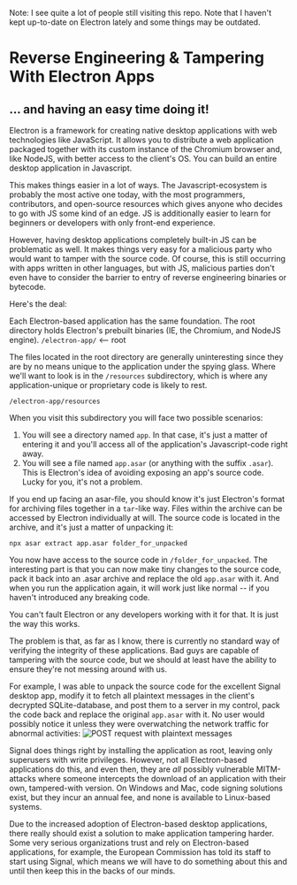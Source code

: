 Note: I see quite a lot of people still visiting this repo. Note that I haven't kept up-to-date on Electron lately and some things may be outdated.
# Reverse Engineering & Tampering With Electron Apps
## ... and having an easy time doing it!

Electron is a framework for creating native desktop applications with web technologies like JavaScript. It allows you to distribute a web application packaged together with its custom instance of the Chromium browser and, like NodeJS, with better access to the client's OS. You can build an entire desktop application in Javascript.

This makes things easier in a lot of ways. The Javascript-ecosystem is probably the most active one today, with the most programmers, contributors, and open-source resources which gives anyone who decides to go with JS some kind of an edge. JS is additionally easier to learn for beginners or developers with only front-end experience.

However, having desktop applications completely built-in JS can be problematic as well. It makes things very easy for a malicious party who would want to tamper with the source code. Of course, this is still occurring with apps written in other languages, but with JS, malicious parties don't even have to consider the barrier to entry of reverse engineering binaries or bytecode.

Here's the deal:

Each Electron-based application has the same foundation. The root directory holds Electron's prebuilt binaries (IE, the Chromium, and NodeJS engine).
`/electron-app/` <-- root

The files located in the root directory are generally uninteresting since they are by no means unique to the application under the spying glass. Where we'll want to look is in the `/resources` subdirectory, which is where any application-unique or proprietary code is likely to rest.

`/electron-app/resources`

When you visit this subdirectory you will face two possible scenarios:
1. You will see a directory named `app`. In that case, it's just a matter of entering it and you'll access all of the application's Javascript-code right away.
2. You will see a file named `app.asar` (or anything with the suffix `.asar`). This is Electron's idea of avoiding exposing an app's source code. Lucky for you, it's not a problem.

If you end up facing an asar-file, you should know it's just Electron's format for archiving files together in a `tar`-like way. Files within the archive can be accessed by Electron individually at will. The source code is located in the archive, and it's just a matter of unpacking it:

`npx asar extract app.asar folder_for_unpacked `

You now have access to the source code in `/folder_for_unpacked`. The interesting part is that you can now make tiny changes to the source code, pack it back into an .asar archive and replace the old `app.asar` with it. And when you run the application again, it will work just like normal -- if you haven't introduced any breaking code.

You can't fault Electron or any developers working with it for that. It is just the way this works.

The problem is that, as far as I know, there is currently no standard way of verifying the integrity of these applications. Bad guys are capable of tampering with the source code, but we should at least have the ability to ensure they're not messing around with us.

For example, I was able to unpack the source code for the excellent Signal desktop app, modify it to fetch all plaintext messages in the client's decrypted SQLite-database, and post them to a server in my control, pack the code back and replace the original `app.asar` with it. No user would possibly notice it unless they were overwatching the network traffic for abnormal activities:
![POST request with plaintext messages](Signal.png)

Signal does things right by installing the application as root, leaving only superusers with write privileges. However, not all Electron-based applications do this, and even then, they are *all* possibly vulnerable MITM-attacks where someone intercepts the download of an application with their own, tampered-with version. On Windows and Mac, code signing solutions exist, but they incur an annual fee, and none is available to Linux-based systems.

Due to the increased adoption of Electron-based desktop applications, there really should exist a solution to make application tampering harder. Some very serious organizations trust and rely on Electron-based applications, for example, the European Commission has told its staff to start using Signal, which means we will have to do something about this and until then keep this in the backs of our minds.

